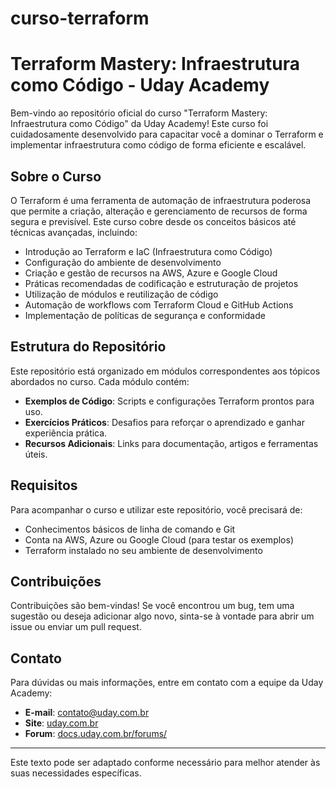 # curso-terraform

# Terraform Mastery: Infraestrutura como Código - Uday Academy

Bem-vindo ao repositório oficial do curso "Terraform Mastery: Infraestrutura como Código" da Uday Academy! Este curso foi cuidadosamente desenvolvido para capacitar você a dominar o Terraform e implementar infraestrutura como código de forma eficiente e escalável.

## Sobre o Curso

O Terraform é uma ferramenta de automação de infraestrutura poderosa que permite a criação, alteração e gerenciamento de recursos de forma segura e previsível. Este curso cobre desde os conceitos básicos até técnicas avançadas, incluindo:

- Introdução ao Terraform e IaC (Infraestrutura como Código)
- Configuração do ambiente de desenvolvimento
- Criação e gestão de recursos na AWS, Azure e Google Cloud
- Práticas recomendadas de codificação e estruturação de projetos
- Utilização de módulos e reutilização de código
- Automação de workflows com Terraform Cloud e GitHub Actions
- Implementação de políticas de segurança e conformidade

## Estrutura do Repositório

Este repositório está organizado em módulos correspondentes aos tópicos abordados no curso. Cada módulo contém:

- **Exemplos de Código**: Scripts e configurações Terraform prontos para uso.
- **Exercícios Práticos**: Desafios para reforçar o aprendizado e ganhar experiência prática.
- **Recursos Adicionais**: Links para documentação, artigos e ferramentas úteis.

## Requisitos

Para acompanhar o curso e utilizar este repositório, você precisará de:

- Conhecimentos básicos de linha de comando e Git
- Conta na AWS, Azure ou Google Cloud (para testar os exemplos)
- Terraform instalado no seu ambiente de desenvolvimento

## Contribuições

Contribuições são bem-vindas! Se você encontrou um bug, tem uma sugestão ou deseja adicionar algo novo, sinta-se à vontade para abrir um issue ou enviar um pull request.

## Contato

Para dúvidas ou mais informações, entre em contato com a equipe da Uday Academy:

- **E-mail**: contato@uday.com.br
- **Site**: [uday.com.br]((https://cursos.uday.com.br/id/terraform-mastery-infraestrutura-como-codigo/))
- **Forum**: [docs.uday.com.br/forums/](https://docs.uday.com.br/forums/)

---

Este texto pode ser adaptado conforme necessário para melhor atender às suas necessidades específicas.
